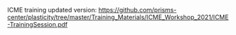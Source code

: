 ICME training updated version:
https://github.com/prisms-center/plasticity/tree/master/Training_Materials/ICME_Workshop_2021/ICME-TrainingSession.pdf